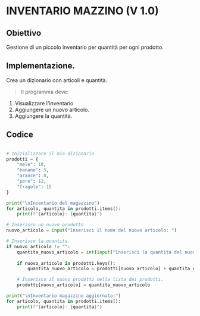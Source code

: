 # INVENTARIO MAZZINO (V 1.0)
## Obiettivo

Gestione di un piccolo inventario per quantità per ogni prodotto.

## Implementazione.

Crea un dizionario con articoli e quantità.
> Il programma deve:
1. Visualizzare l'inventario
2. Aggiungere un nuovo articolo.
3. Aggiungere la quantità.

## Codice 
```python 

# Inizializzare il mio dizionario 
prodotti = {
    "mele": 10,
    "banane": 5,
    "arance": 8,
    "pere": 12,
    "fragole": 15
}

print("\nInventario del magazzino")
for articolo, quantita in prodotti.items():
    print(f"{articolo}: {quantita}")

# Inserisco un nuovo prodotto
nuovo_articolo = input("Inserisci il nome del nuovo articolo: ")

# Inserisco la quantita.
if nuovo_articolo != "":
    quantita_nuovo_articolo = int(input("Inserisci la quantità del nuovo articolo: "))
    
    if nuovo_articolo in prodotti.keys():
        quantita_nuovo_articolo = prodotti[nuovo_articolo] + quantita_nuovo_articolo

    # Inserisco il nuovo prodotto nella lista dei prodotti.
    prodotti[nuovo_articolo] = quantita_nuovo_articolo

print("\nInventario magazzino aggiornato:")
for articolo, quantita in prodotti.items():
    print(f"{articolo}: {quantita}")

```